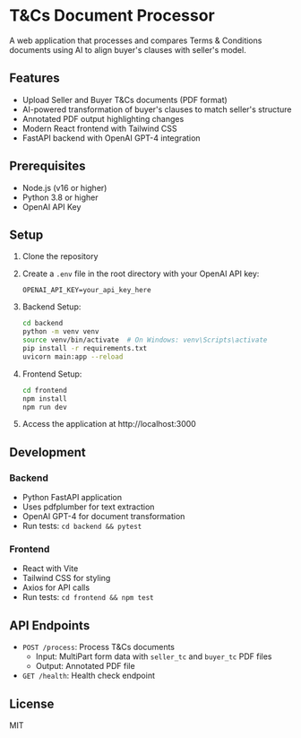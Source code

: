 # T&Cs Document Processor

A web application that processes and compares Terms & Conditions documents using AI to align buyer's clauses with seller's model.

## Features

- Upload Seller and Buyer T&Cs documents (PDF format)
- AI-powered transformation of buyer's clauses to match seller's structure
- Annotated PDF output highlighting changes
- Modern React frontend with Tailwind CSS
- FastAPI backend with OpenAI GPT-4 integration

## Prerequisites

- Node.js (v16 or higher)
- Python 3.8 or higher
- OpenAI API Key

## Setup

1. Clone the repository
2. Create a `.env` file in the root directory with your OpenAI API key:
   ```
   OPENAI_API_KEY=your_api_key_here
   ```

3. Backend Setup:
   ```bash
   cd backend
   python -m venv venv
   source venv/bin/activate  # On Windows: venv\Scripts\activate
   pip install -r requirements.txt
   uvicorn main:app --reload
   ```

4. Frontend Setup:
   ```bash
   cd frontend
   npm install
   npm run dev
   ```

5. Access the application at http://localhost:3000

## Development

### Backend

- Python FastAPI application
- Uses pdfplumber for text extraction
- OpenAI GPT-4 for document transformation
- Run tests: `cd backend && pytest`

### Frontend

- React with Vite
- Tailwind CSS for styling
- Axios for API calls
- Run tests: `cd frontend && npm test`

## API Endpoints

- `POST /process`: Process T&Cs documents
  - Input: MultiPart form data with `seller_tc` and `buyer_tc` PDF files
  - Output: Annotated PDF file
- `GET /health`: Health check endpoint

## License

MIT 